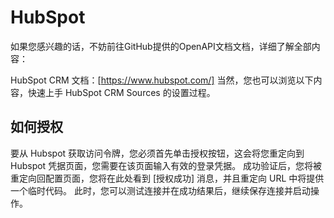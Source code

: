 # HubSpot
如果您感兴趣的话，不妨前往GitHub提供的OpenAPI文档文档，详细了解全部内容：

HubSpot CRM 文档：[https://www.hubspot.com/]
当然，您也可以浏览以下内容，快速上手 HubSpot CRM Sources 的设置过程。

## 如何授权
要从 Hubspot 获取访问令牌，您必须首先单击授权按钮，这会将您重定向到 Hubspot 凭据页面，您需要在该页面输入有效的登录凭据。 成功验证后，您将被重定向回配置页面，您将在此处看到 [授权成功] 消息，并且重定向 URL 中将提供一个临时代码。 此时，您可以测试连接并在成功结果后，继续保存连接并启动操作。